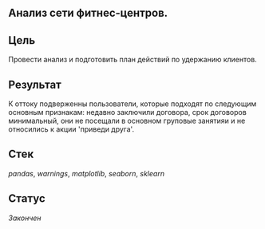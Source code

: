 ## Анализ сети фитнес-центров.

## Цель
Провести анализ и подготовить план действий по удержанию клиентов.
## Результат
К оттоку подверженны пользователи, которые подходят по следующим основным признакам: недавно заключили договора, срок договоров минимальный, они не посещали в основном груповые занятияи и не относились к акции 'приведи друга'.
## Стек
_pandas_, _warnings_, _matplotlib_, _seaborn_, _sklearn_
## Статус
_Закончен_
